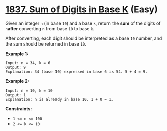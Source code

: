 # [1837. Sum of Digits in Base K][link] (Easy)

[link]: https://leetcode.com/problems/sum-of-digits-in-base-k/

Given an integer `n` (in base `10`) and a base `k`, return the **sum** of the digits of
`n`**after** converting  `n` from base  `10` to base  `k`.

After converting, each digit should be interpreted as a base `10` number, and the sum should be
returned in base `10`.

**Example 1:**

```
Input: n = 34, k = 6
Output: 9
Explanation: 34 (base 10) expressed in base 6 is 54. 5 + 4 = 9.
```

**Example 2:**

```
Input: n = 10, k = 10
Output: 1
Explanation: n is already in base 10. 1 + 0 = 1.
```

**Constraints:**

- `1 <= n <= 100`
- `2 <= k <= 10`
